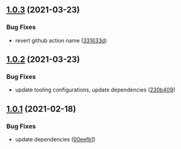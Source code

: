 ## [1.0.3](https://github.com/valverdealbo/auth-middlewares/compare/v1.0.2...v1.0.3) (2021-03-23)


### Bug Fixes

* revert github action name ([331633d](https://github.com/valverdealbo/auth-middlewares/commit/331633d1f5a8efb649c20541876ce17a681bd579))

## [1.0.2](https://github.com/valverdealbo/auth-middlewares/compare/v1.0.1...v1.0.2) (2021-03-23)


### Bug Fixes

* update tooling configurations, update dependencies ([230b409](https://github.com/valverdealbo/auth-middlewares/commit/230b4092ccad31ef006a1b87ae03c8a8a1dcaa02))

## [1.0.1](https://github.com/valverdealbo/auth-middlewares/compare/v1.0.0...v1.0.1) (2021-02-18)


### Bug Fixes

* update dependencies ([00eefb1](https://github.com/valverdealbo/auth-middlewares/commit/00eefb1946b48a4cbaf2f6fbe5fdae61fba7c750))
